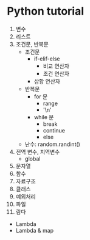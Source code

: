 # Python tutorial
01. 변수
02. 리스트
03. 조건문, 반복문
    * 조건문  
      * if-elif-else  
        * 비교 연산자  
        * 조건 연산자  
      * 삼항 연산자  
    * 반복문  
      * for 문    
        * range  
        * '\n'  
      * while 문  
        * break  
        * continue  
        * else  
    * 난수: random.randint()
04. 전역 변수, 지역변수  
    * global  
05. 문자열
06. 함수
07. 자료구조
08. 클래스
09. 예외처리
10. 파일
11. 람다
  - Lambda
  - Lambda & map
